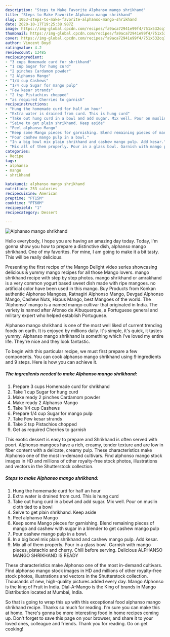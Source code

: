 ```yaml
---
description: "Steps to Make Favorite Alphanso mango shrikhand"
title: "Steps to Make Favorite Alphanso mango shrikhand"
slug: 1053-steps-to-make-favorite-alphanso-mango-shrikhand
date: 2020-10-17T19:25:38.987Z
image: https://img-global.cpcdn.com/recipes/fa9aca72941e99f4/751x532cq70/alphanso-mango-shrikhand-recipe-main-photo.jpg
thumbnail: https://img-global.cpcdn.com/recipes/fa9aca72941e99f4/751x532cq70/alphanso-mango-shrikhand-recipe-main-photo.jpg
cover: https://img-global.cpcdn.com/recipes/fa9aca72941e99f4/751x532cq70/alphanso-mango-shrikhand-recipe-main-photo.jpg
author: Vincent Boyd
ratingvalue: 4.2
reviewcount: 13485
recipeingredient:
- "3 cups Homemade curd for shrikhand"
- "1 cup Sugar for hung curd"
- "2 pinches Cardamom powder"
- "2 Alphanso Mango"
- "1/4 cup Cashews"
- "1/4 cup Sugar for mango pulp"
- "Few kesar strands"
- "2 tsp Pistachios chopped"
- "as required Cherries to garnish"
recipeinstructions:
- "Hung the homemade curd for half an hour"
- "Extra water is drained from curd. This is hung curd"
- "Take out hung curd in a bowl and add sugar. Mix well. Pour on muslin cloth tied to a bowl"
- "Seive to get plain shrikhand. Keep aside"
- "Peel alphanso Mango"
- "Keep some Mango pieces for garnishing. Blend remaining pieces of mango and cashew with sugar in a blender to get cashew mango pulp"
- "Pour cashew mango pulp in a bowl."
- "In a big bowl mix plain shrikhand and cashew mango pulp. Add kesar."
- "Mix all of them properly. Pour in a glass bowl. Garnish with mango pieces, pistachio and cherry. Chill before serving. Delicious ALPHANSO MANGO SHRIKHAND IS READY"
categories:
- Recipe
tags:
- alphanso
- mango
- shrikhand

katakunci: alphanso mango shrikhand 
nutrition: 253 calories
recipecuisine: American
preptime: "PT15M"
cooktime: "PT60M"
recipeyield: "1"
recipecategory: Dessert

---
```



![Alphanso mango shrikhand](https://img-global.cpcdn.com/recipes/fa9aca72941e99f4/751x532cq70/alphanso-mango-shrikhand-recipe-main-photo.jpg)

Hello everybody, I hope you are having an amazing day today. Today, I'm gonna show you how to prepare a distinctive dish, alphanso mango shrikhand. One of my favorites. For mine, I am going to make it a bit tasty. This will be really delicious.

Presenting the first recipe of the Mango Delight video series showcasing delicious &amp; yummy mango recipes for all those Mango lovers. mango shrikhand recipe with step by step photos. mango shrikhand or amrakhand is a very common yogurt based sweet dish made with ripe mangoes. no artificial color have been used in this mango. Buy Products from Konkan authentic Alphonso Mangoes, Ratnagiri Alphonso Mango, Devgad Alphonso Mango, Cashew Nuts, Hapus Mango, best Mangoes of the world. The &#39;Alphonso&#39; mango is a named mango cultivar that originated in India. The variety is named after Afonso de Albuquerque, a Portuguese general and military expert who helped establish Portuguese.

Alphanso mango shrikhand is one of the most well liked of current trending foods on earth. It is enjoyed by millions daily. It's simple, it's quick, it tastes yummy. Alphanso mango shrikhand is something which I've loved my entire life. They're nice and they look fantastic.


To begin with this particular recipe, we must first prepare a few components. You can cook alphanso mango shrikhand using 9 ingredients and 9 steps. Here is how you can achieve it.

<!--inarticleads1-->

##### The ingredients needed to make Alphanso mango shrikhand:

1. Prepare 3 cups Homemade curd for shrikhand
1. Take 1 cup Sugar for hung curd
1. Make ready 2 pinches Cardamom powder
1. Make ready 2 Alphanso Mango
1. Take 1/4 cup Cashews
1. Prepare 1/4 cup Sugar for mango pulp
1. Take Few kesar strands
1. Take 2 tsp Pistachios chopped
1. Get as required Cherries to garnish


This exotic dessert is easy to prepare and Shrikhand is often served with poori. Alphonso mangoes have a rich, creamy, tender texture and are low in fiber content with a delicate, creamy pulp. These characteristics make Alphonso one of the most in-demand cultivars. Find alphonso mango stock images in HD and millions of other royalty-free stock photos, illustrations and vectors in the Shutterstock collection. 

<!--inarticleads2-->

##### Steps to make Alphanso mango shrikhand:

1. Hung the homemade curd for half an hour
1. Extra water is drained from curd. This is hung curd
1. Take out hung curd in a bowl and add sugar. Mix well. Pour on muslin cloth tied to a bowl
1. Seive to get plain shrikhand. Keep aside
1. Peel alphanso Mango
1. Keep some Mango pieces for garnishing. Blend remaining pieces of mango and cashew with sugar in a blender to get cashew mango pulp
1. Pour cashew mango pulp in a bowl.
1. In a big bowl mix plain shrikhand and cashew mango pulp. Add kesar.
1. Mix all of them properly. Pour in a glass bowl. Garnish with mango pieces, pistachio and cherry. Chill before serving. Delicious ALPHANSO MANGO SHRIKHAND IS READY


These characteristics make Alphonso one of the most in-demand cultivars. Find alphonso mango stock images in HD and millions of other royalty-free stock photos, illustrations and vectors in the Shutterstock collection. Thousands of new, high-quality pictures added every day. Mango Alphonso is the king of Fruit in India. Dial-A-Mango is the King of brands in Mango Distribution located at Mumbai, India. 

So that is going to wrap this up with this exceptional food alphanso mango shrikhand recipe. Thanks so much for reading. I'm sure you can make this at home. There's gonna be more interesting food in home recipes coming up. Don't forget to save this page on your browser, and share it to your loved ones, colleague and friends. Thank you for reading. Go on get cooking!
